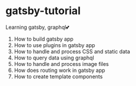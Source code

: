 # gatsby-tutorial

Learning gatsby, graphql💕

1. How to build gatsby app
2. How to use plugins in gatsby app
3. How to handle and process CSS and static data
4. How to query data using graphql
5. How to handle and process image files
6. How does routing work in gatsby app
7. How to create template components
